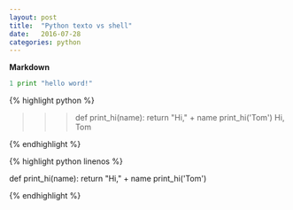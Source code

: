 ```yaml
---
layout: post
title:  "Python texto vs shell"
date:   2016-07-28
categories: python
---
```


**Markdown**

``` python
1 print "hello word!"
```

{% highlight python %}

>>> def print_hi(name):
>>>     return "Hi," + name
>>> print_hi('Tom')
 Hi, Tom
>>>

{% endhighlight %}

{% highlight python linenos %}

def print_hi(name):
    return "Hi," + name
print_hi('Tom')

{% endhighlight %}